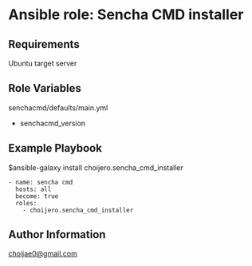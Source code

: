 Ansible role: Sencha CMD installer
=========

Requirements
------------

Ubuntu target server

Role Variables
--------------

senchacmd/defaults/main.yml
  - senchacmd_version

Example Playbook
----------------
$ansible-galaxy install choijero.sencha_cmd_installer

    - name: sencha cmd
      hosts: all
      become: true
      roles:
        - choijero.sencha_cmd_installer


Author Information
------------------
choijae0@gmail.com
